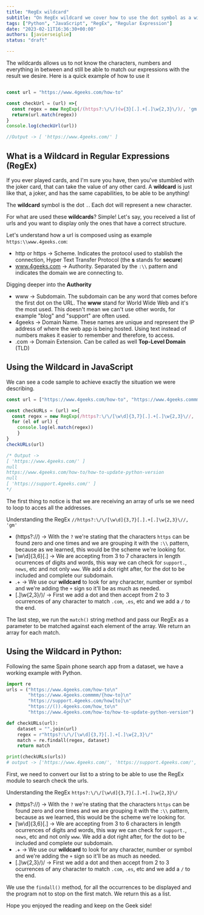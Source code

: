 ```yaml
---
title: "RegEx wildcard"
subtitle: "On RegEx wildcard we cover how to use the dot symbol as a wildcard on regular expressions on Javascript and Python with a working code example"
tags: ["Python", "JavaScript", "RegEx", "Regular Expression"]
date: "2023-02-11T16:36:30+00:00"
authors: [javierseiglie]
status: "draft"

---
```


The wildcards allows us to not know the characters, numbers and everything in between and still be able to match our expressions with the result we desire. Here is a quick example of how to use it

```javascript 

const url = "https://www.4geeks.com/how-to"

const checkUrl = (url) =>{  
  const regex = new RegExp(/(https?:\/\/)(w{3}[.].+[.]\w{2,3}\/)/, 'gm')
  return(url.match(regex))
}
console.log(checkUrl(url))

//Output -> [ 'https://www.4geeks.com/' ]

```

## What is a **Wildcard** in Regular Expressions (RegEx)  

If you ever played cards, and I'm sure you have, then you've stumbled with the joker card, that can take the value of any other card. A **wildcard** is just like that, a joker, and has the same capabilities, to be able to be anything! 

The **wildcard** symbol is the dot `.`. Each dot will represent a new character.

For what are used these **wildcards**? Simple! Let's say, you received a list of urls and you want to display only the ones that have a correct structure. 

Let's understand how a url is composed using as example `https:\\www.4geeks.com`:

 - http or https -> Scheme. Indicates the protocol used to stablish the connection, Hyper Text Transfer Protocol (the **s** stands for **secure**)
 - www.4geeks.com -> Authority. Separated by the `:\\` pattern and indicates the domain we are connecting to.

Digging deeper into the **Authority**
  - www -> Subdomain. The subdomain can be any word that comes before the first dot on the URL. The **www** stand for World Wide Web and it's the most used. This doesn't mean we can't use other words, for example "blog" and "support" are often used.
  - 4geeks -> Domain Name. These names are unique and represent the IP address of where the web app is being hosted. Using text instead of numbers makes it easier to remember and therefore, to access. 
  - .com -> Domain Extension. Can be called as well **Top-Level Domain** (TLD)

## Using the **Wildcard** in JavaScript

We can see a code sample to achieve exactly the situation we were describing.

```javascript 
const url = ["https://www.4geeks.com/how-to", "https://www.4geeks.commmm/{how-to}", "https://support.4geeks.co/how[to]", "https://()).4geeks.com/how_to", "https://www.4geeks.com/how-to/how-to-update-python-version"]

const checkURLs = (url) =>{
  const regex = new RegExp(/https?:\/\/[\w\d]{3,7}[.].+[.]\w{2,3}\//, 'gm')
  for (el of url) {
    console.log(el.match(regex))
    }
}
checkURLs(url)

/* Output -> 
[ 'https://www.4geeks.com/' ]
null
https://www.4geeks.com/how-to/how-to-update-python-version
null
[ 'https://support.4geeks.com/' ]
*/
```

The first thing to notice is that we are receiving an array of urls se we need to loop to acces all the addresses.

Understanding the RegEx `//https?:\/\/[\w\d]{3,7}[.].+[.]\w{2,3}\//, 'gm'`

- (https?:\/\/) -> With the `?` we're stating that the characters `https` can be found zero and one times and we are grouping it with the `:\\` pattern, because as we learned, this would be the scheme we're looking for.
- [\w\d]{3,6}[.] -> We are accepting from 3 to 7 characters in length ocurrences of digits and words, this way we can check for `support.`, `news`, etc and not only `www`. We add a dot right after, for the dot to be included and complete our subdomain.
- .+ -> We use our **wildcard** to look for any character, number or symbol and we're adding the `+` sign so it'll be as much as needed. 
- [.]\w{2,3}\/)/ -> First we add a dot and then accept from 2 to 3 ocurrences of any character to match `.com`, `.es`, etc and we add a `/` to the end. 

The last step, we run the `match()` string method and pass our RegEx as a parameter to be matched against each element of the array. We return an array for each match.

## Using the **Wildcard** in Python:

Following the same Spain phone search app from a dataset, we have a working example with Python.

```python
import re
urls = ("https://www.4geeks.com/how-to\n"
        "https://www.4geeks.commmm/{how-to}\n"
        "https://support.4geeks.com/how[to]\n"
        "https://()).4geeks.com/how_to\n"
        "https://www.4geeks.com/how-to/how-to-update-python-version")

def checkURLs(url):
    dataset = "".join(url)
    regex = r"https?:\/\/[\w\d]{3,7}[.].+[.]\w{2,3}\/"
    match = re.findall(regex, dataset)
    return match

print(checkURLs(urls))
# output -> ['https://www.4geeks.com/', 'https://support.4geeks.com/', 'https://www.4geeks.com/']
```

First, we need to convert our list to a string to be able to use the RegEx module to search check the urls.

Understanding the RegEx `https?:\/\/[\w\d]{3,7}[.].+[.]\w{2,3}\/`

- (https?:\/\/) -> With the `?` we're stating that the characters `https` can be found zero and one times and we are grouping it with the `:\\` pattern, because as we learned, this would be the scheme we're looking for.
- [\w\d]{3,6}[.] -> We are accepting from 3 to 6 characters in length ocurrences of digits and words, this way we can check for `support.`, `news`, etc and not only `www`. We add a dot right after, for the dot to be included and complete our subdomain.
- .+ -> We use our **wildcard** to look for any character, number or symbol and we're adding the `+` sign so it'll be as much as needed. 
- [.]\w{2,3}\/)/ -> First we add a dot and then accept from 2 to 3 ocurrences of any character to match `.com`, `.es`, etc and we add a `/` to the end. 

We use the `findall()` method, for all the occurrences to be displayed and the program not to stop on the first match. We return this as a list.

Hope you enjoyed the reading and keep on the Geek side!
